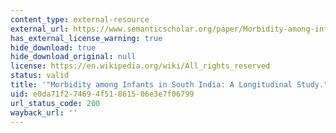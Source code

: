 ```yaml
---
content_type: external-resource
external_url: https://www.semanticscholar.org/paper/Morbidity-among-infants-in-South-India%3A-A-study-Joseph-Subba/c82bcb569742af01007752c643f1a02dcd1874bd
has_external_license_warning: true
hide_download: true
hide_download_original: null
license: https://en.wikipedia.org/wiki/All_rights_reserved
status: valid
title: '"Morbidity among Infants in South India: A Longitudinal Study." (PDF)'
uid: e0da71f2-7469-4f51-8615-06e3e7f06799
url_status_code: 200
wayback_url: ''
---
```

